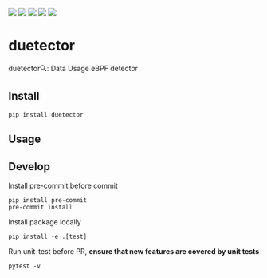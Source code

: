 ![](https://img.shields.io/github/license/wh1isper/duetector)
![](https://img.shields.io/github/v/release/wh1isper/duetector)
![](https://img.shields.io/pypi/dm/duetector)
![](https://img.shields.io/github/last-commit/wh1isper/duetector)
![](https://img.shields.io/pypi/pyversions/duetector)

# duetector

duetector🔍: Data Usage eBPF detector

## Install

`pip install duetector`

## Usage

## Develop

Install pre-commit before commit

```
pip install pre-commit
pre-commit install
```

Install package locally

```
pip install -e .[test]
```

Run unit-test before PR, **ensure that new features are covered by unit tests**

```
pytest -v
```

